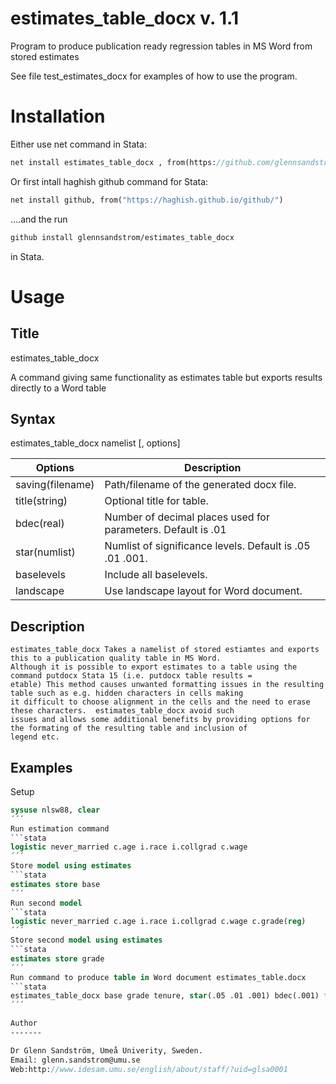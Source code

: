 # estimates_table_docx v. 1.1
Program to produce publication ready regression tables in MS Word from stored estimates

See file test_estimates_docx for examples of how to use the program.

Installation
============
Either use net command in Stata:
```stata
net install estimates_table_docx , from(https://github.com/glennsandstrom/estimates_table_docx/raw/master/)
```
Or first intall haghish github command for Stata:
```stata
net install github, from("https://haghish.github.io/github/")
```
....and the run 
```stata
github install glennsandstrom/estimates_table_docx
```
in Stata.

Usage
=====


Title
-----

estimates_table_docx 

A command giving same functionality as estimates table but exports results directly to a Word table

Syntax
------
estimates_table_docx namelist [, options]

Options           | Description
----------------- | -------------
saving(filename)  |  Path/filename of the generated docx file.
title(string)     |  Optional title for table.
bdec(real)        |  Number of decimal places used for parameters. Default is .01
star(numlist)     |  Numlist of significance levels. Default is .05 .01 .001.
baselevels        |  Include all baselevels.
landscape         |  Use landscape layout for Word document.


Description
------------

    estimates_table_docx Takes a namelist of stored estiamtes and exports this to a publication quality table in MS Word.
    Although it is possible to export estimates to a table using the command putdocx Stata 15 (i.e. putdocx table results =
    etable) This method causes unwanted formatting issues in the resulting table such as e.g. hidden characters in cells making
    it difficult to choose alignment in the cells and the need to erase these characters.  estimates_table_docx avoid such
    issues and allows some additional benefits by providing options for the formating of the resulting table and inclusion of
    legend etc.

Examples
--------

Setup
```stata
sysuse nlsw88, clear
´´´
Run estimation command
```stata
logistic never_married c.age i.race i.collgrad c.wage
´´´
Store model using estimates
```stata
estimates store base
´´´
Run second model
```stata
logistic never_married c.age i.race i.collgrad c.wage c.grade(reg)
´´´
Store second model using estimates
```stata
estimates store grade
´´´
Run command to produce table in Word document estimates_table.docx
```stata
estimates_table_docx base grade tenure, star(.05 .01 .001) bdec(.001) title("Table 1: Test title") baselevels
´´´

Author
-------

Dr Glenn Sandström, Umeå Univerity, Sweden.
Email: glenn.sandstrom@umu.se
Web:http://www.idesam.umu.se/english/about/staff/?uid=glsa0001


